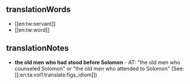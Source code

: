 ## translationWords

* [[en:tw:servant]]
* [[en:tw:word]]

## translationNotes

* **the old men who had stood before Solomon** - AT: "the old men who counseled Solomon" or "the old men who attended to Solomon" (See: [[:en:ta:vol1:translate:figs_idiom]])
